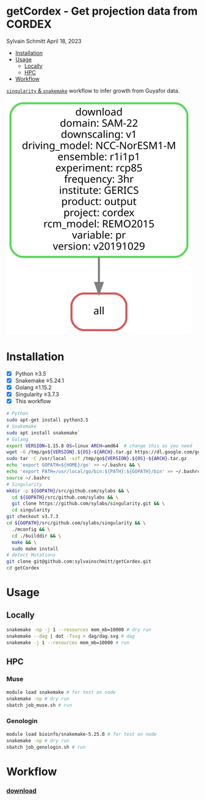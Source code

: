 getCordex - Get projection data from CORDEX
================
Sylvain Schmitt
April 18, 2023

- <a href="#installation" id="toc-installation">Installation</a>
- <a href="#usage" id="toc-usage">Usage</a>
  - <a href="#locally" id="toc-locally">Locally</a>
  - <a href="#hpc" id="toc-hpc">HPC</a>
- <a href="#workflow" id="toc-workflow">Workflow</a>

[`singularity` &
`snakemake`](https://github.com/sylvainschmitt/snakemake_singularity)
workflow to infer growth from Guyafor data.

![Workflow.](dag/dag.svg)

# Installation

- [x] Python ≥3.5
- [x] Snakemake ≥5.24.1
- [x] Golang ≥1.15.2
- [x] Singularity ≥3.7.3
- [x] This workflow

``` bash
# Python
sudo apt-get install python3.5
# Snakemake
sudo apt install snakemake`
# Golang
export VERSION=1.15.8 OS=linux ARCH=amd64  # change this as you need
wget -O /tmp/go${VERSION}.${OS}-${ARCH}.tar.gz https://dl.google.com/go/go${VERSION}.${OS}-${ARCH}.tar.gz && \
sudo tar -C /usr/local -xzf /tmp/go${VERSION}.${OS}-${ARCH}.tar.gz
echo 'export GOPATH=${HOME}/go' >> ~/.bashrc && \
echo 'export PATH=/usr/local/go/bin:${PATH}:${GOPATH}/bin' >> ~/.bashrc && \
source ~/.bashrc
# Singularity
mkdir -p ${GOPATH}/src/github.com/sylabs && \
  cd ${GOPATH}/src/github.com/sylabs && \
  git clone https://github.com/sylabs/singularity.git && \
  cd singularity
git checkout v3.7.3
cd ${GOPATH}/src/github.com/sylabs/singularity && \
  ./mconfig && \
  cd ./builddir && \
  make && \
  sudo make install
# detect Mutations
git clone git@github.com:sylvainschmitt/getCordex.git
cd getCordex
```

# Usage

## Locally

``` bash
snakemake -np -j 1 --resources mem_mb=10000 # dry run
snakemake --dag | dot -Tsvg > dag/dag.svg # dag
snakemake -j 1 --resources mem_mb=10000 # run
```

## HPC

### Muse

``` bash
module load snakemake # for test on node
snakemake -np # dry run
sbatch job_muse.sh # run
```

### Genologin

``` bash
module load bioinfo/snakemake-5.25.0 # for test on node
snakemake -np # dry run
sbatch job_genologin.sh # run
```

# Workflow

### [download](https://github.com/sylvainschmitt/download/blob/rules/download.smk)
